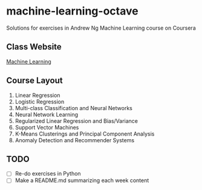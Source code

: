 # machine-learning-octave
Solutions for exercises in Andrew Ng Machine Learning course on Coursera

## Class Website
[Machine Learning](https://www.coursera.org/learn/machine-learning/)

## Course Layout
1. Linear Regression
2. Logistic Regression
3. Multi-class Classification and Neural Networks
4. Neural Network Learning
5. Regularized Linear Regression and Bias/Variance
6. Support Vector Machines
7. K-Means Clusterings and Principal Component Analysis
8. Anomaly Detection and Recommender Systems

## TODO
- [ ] Re-do exercises in Python
- [ ] Make a README.md summarizing each week content
